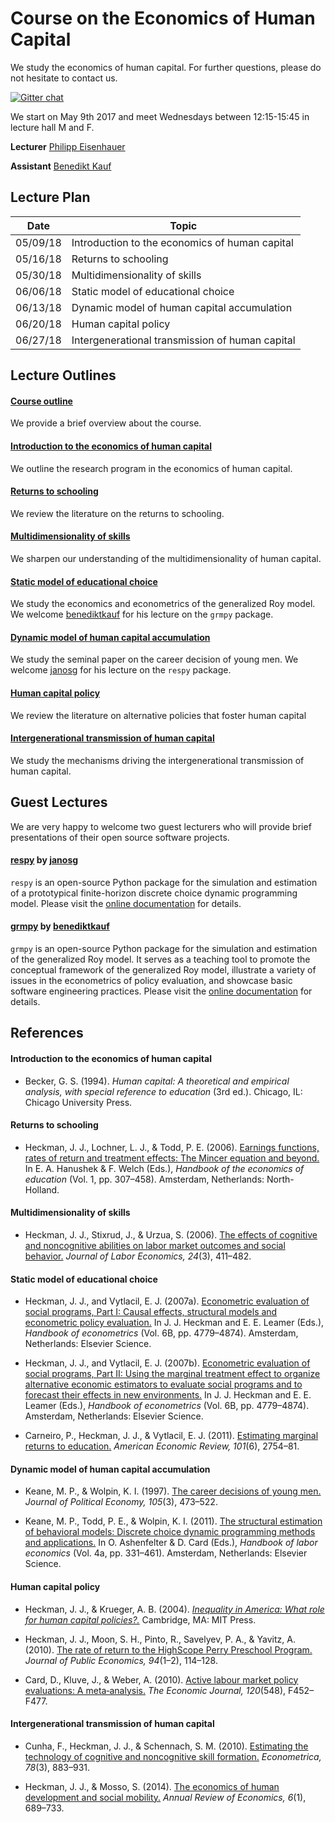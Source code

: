 # Course on the Economics of Human Capital

We study the economics of human capital. For further questions, please do not hesitate to contact us.

[![Gitter chat](https://badges.gitter.im/gitterHQ/gitter.png)](https://gitter.im/eisenhauerIO/Lobby?utm_source=share-link&utm_medium=link&utm_campaign=share-link)
<br>

We start on May 9th 2017 and meet Wednesdays between 12:15-15:45 in lecture hall M and F.

**Lecturer** [Philipp Eisenhauer](https://peisenha.github.io/build/html/index.html)

**Assistant** [Benedikt Kauf](https://github.com/benediktkauf)

## Lecture Plan

| Date      | Topic                                                     |
| ----------| --------------------------------------------------------- |
| 05/09/18  | Introduction to the economics of human capital            |
| 05/16/18  | Returns to schooling                                      |
| 05/30/18  | Multidimensionality of skills                             |
| 06/06/18  | Static model of educational choice                        |
| 06/13/18  | Dynamic model of human capital accumulation               |
| 06/20/18  | Human capital policy                                      |
| 06/27/18  | Intergenerational transmission of human capital           |

## Lecture Outlines

#### [Course outline](https://github.com/eisenhauerIO/human_capital/blob/master/distribution/00_course_outline.pdf)

We provide a brief overview about the course.

#### [Introduction to the economics of human capital](https://github.com/eisenhauerIO/human_capital/blob/master/distribution/01_intro_human_capital.pdf)

We outline the research program in the economics of human capital.

#### [Returns to schooling](https://github.com/eisenhauerIO/economics_of_human_capital/blob/master/distribution/02_returns_schooling.pdf)

We review the literature on the returns to schooling.

#### [Multidimensionality of skills](https://github.com/eisenhauerIO/economics_of_human_capital/blob/master/distribution/03_multidimensionality_skills.pdf)

We sharpen our understanding of the multidimensionality of human capital.

#### [Static model of educational choice](https://github.com/eisenhauerIO/economics_of_human_capital/blob/master/distribution/04_static_model.pdf)

We study the economics and econometrics of the generalized Roy model. We welcome [benediktkauf](https://github.com/benediktkauf) for his lecture on the ``grmpy`` package.

#### [Dynamic model of human capital accumulation](https://github.com/eisenhauerIO/economics_of_human_capital/blob/master/distribution/04_dynamic_model.pdf)

We study the seminal paper on the career decision of young men. We welcome [janosg](https://github.com/janosg) for his lecture on the ``respy`` package.

#### [Human capital policy](https://github.com/eisenhauerIO/economics_of_human_capital/blob/master/distribution/06_human_capital_policy.pdf)

We review the literature on alternative policies that foster human capital

#### [Intergenerational transmission of human capital](https://github.com/eisenhauerIO/economics_of_human_capital/blob/master/distribution/07_intergenerational_transmission.pdf)

We study the mechanisms driving the intergenerational transmission of human capital.

## Guest Lectures

We are very happy to welcome two guest lecturers who will provide brief presentations of their open source software projects.

#### [respy](https://giphy.com/gifs/13HgwGsXF0aiGY/html5) by [janosg](https://github.com/janosg)

``respy`` is an open-source Python package for the simulation and estimation of a prototypical finite-horizon discrete choice dynamic programming model. Please visit the [online documentation](http://respy.readthedocs.io/) for details.


#### [grmpy](https://giphy.com/gifs/13HgwGsXF0aiGY/html5) by [benediktkauf](https://github.com/benediktkauf)

``grmpy`` is an open-source Python package for the simulation and estimation of the generalized Roy model. It serves as a teaching tool to promote the conceptual framework of the generalized Roy model, illustrate a variety of issues in the econometrics of policy evaluation, and showcase basic software engineering practices. Please visit the [online documentation](http://grmpy.readthedocs.io/) for details.

## References

#### Introduction to the economics of human capital

* Becker, G. S. (1994). *Human capital: A theoretical and empirical analysis, with special reference to education* (3rd ed.). Chicago, IL: Chicago University Press.

#### Returns to schooling

* Heckman, J. J., Lochner, L. J., & Todd, P. E. (2006). [Earnings functions, rates of return and treatment effects: The Mincer equation and beyond.](http://jenni.uchicago.edu/papers/pku_2007/Heckman_Lochner_etal_2006_HEE_v1_ch7.pdf) In E. A. Hanushek & F. Welch (Eds.), *Handbook of the economics of education* (Vol. 1, pp. 307–458). Amsterdam, Netherlands: North-Holland.

#### Multidimensionality of skills

* Heckman, J. J., Stixrud, J., & Urzua, S. (2006). [The effects of cognitive and noncognitive abilities on labor market outcomes and social behavior.](https://www.journals.uchicago.edu/doi/abs/10.1086/504455) *Journal of Labor Economics, 24*(3), 411–482.

#### Static model of educational choice

*  Heckman, J. J., and Vytlacil, E. J. (2007a). [Econometric evaluation of social programs, Part
I: Causal effects, structural models and econometric policy evaluation.](http://ac.els-cdn.com/S1573441207060709/1-s2.0-S1573441207060709-main.pdf?_tid=b933f5c8-6bbe-11e7-8ae8-00000aacb35d&acdnat=1500385435_c69182d36b79b66bbce5f5a7c593617c) In J. J. Heckman and E. E. Leamer (Eds.), *Handbook of econometrics* (Vol. 6B, pp. 4779–4874). Amsterdam, Netherlands: Elsevier Science.

* Heckman, J. J., and Vytlacil, E. J. (2007b). [Econometric evaluation of social programs, Part
II: Using the marginal treatment effect to organize alternative economic estimators to evaluate social programs and to forecast their effects in new environments.](http://ac.els-cdn.com/S1573441207060710/1-s2.0-S1573441207060710-main.pdf?_tid=5ccb4ace-6bbf-11e7-807b-00000aab0f26&acdnat=1500385710_c3706f18138fabe356b0f3ebddd75670) In J. J. Heckman and E. E. Leamer (Eds.), *Handbook of econometrics* (Vol. 6B, pp. 4779–4874). Amsterdam, Netherlands: Elsevier Science.

* Carneiro, P., Heckman, J. J., & Vytlacil, E. J. (2011). [Estimating marginal returns to education.](https://www.aeaweb.org/articles?id=10.1257/aer.101.6.2754) *American Economic Review, 101*(6), 2754–81.

#### Dynamic model of human capital accumulation

* Keane, M. P., & Wolpin, K. I. (1997). [The career decisions of young men.](http://www.jstor.org/stable/10.1086/262080?seq=1#page_scan_tab_contents) *Journal of Political Economy, 105*(3), 473–522.

* Keane, M. P., Todd, P. E., & Wolpin, K. I. (2011). [The structural estimation of behavioral models: Discrete choice dynamic programming methods and applications.](https://www.ssc.wisc.edu/~walker/wp/wp-content/uploads/2013/09/KeaneEtalHBLE2011.pdf) In O. Ashenfelter & D. Card (Eds.), *Handbook of labor economics* (Vol. 4a, pp. 331–461). Amsterdam, Netherlands: Elsevier Science.

#### Human capital policy

* Heckman, J. J., & Krueger, A. B. (2004). *[Inequality in America: What role for human capital policies?.](https://mitpress.mit.edu/books/inequality-america)* Cambridge, MA: MIT Press.

* Heckman, J. J., Moon, S. H., Pinto, R., Savelyev, P. A., & Yavitz, A. (2010). [The rate of return to the HighScope Perry Preschool Program.](https://www.sciencedirect.com/science/article/pii/S0047272709001418) *Journal of Public Economics, 94*(1–2), 114–128.

* Card, D., Kluve, J., & Weber, A. (2010). [Active labour market policy evaluations: A meta‐analysis.](https://onlinelibrary.wiley.com/doi/abs/10.1111/j.1468-0297.2010.02387.x) *The Economic Journal, 120*(548), F452–F477.

#### Intergenerational transmission of human capital

* Cunha, F., Heckman, J. J., & Schennach, S. M. (2010). [Estimating the technology of cognitive and noncognitive skill formation.](https://onlinelibrary.wiley.com/doi/abs/10.3982/ECTA6551) *Econometrica, 78*(3), 883–931.

* Heckman, J. J., & Mosso, S. (2014). [The economics of human development and social mobility.](https://www.annualreviews.org/doi/abs/10.1146/annurev-economics-080213-040753) *Annual Review of Economics, 6*(1), 689–733.
